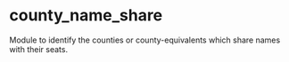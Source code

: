 # county_name_share
Module to identify the counties or county-equivalents which share names with their seats.
